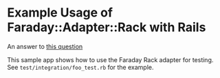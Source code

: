 # Example Usage of Faraday::Adapter::Rack with Rails

An answer to [this question](http://stackoverflow.com/questions/10333650/rails-integration-tests-with-faraday-omniauth)

This sample app shows how to use the Faraday Rack adapter for testing.
See `test/integration/foo_test.rb` for the example.